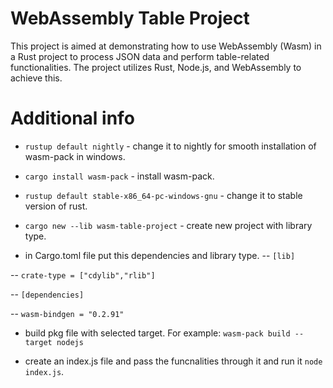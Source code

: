 # WebAssembly Table Project

This project is aimed at demonstrating how to use WebAssembly (Wasm) in a Rust project to process JSON data and perform table-related functionalities. The project utilizes Rust, Node.js, and WebAssembly to achieve this.


# Additional info

 - `rustup default nightly` - change it to nightly for smooth installation of wasm-pack in windows.

 - `cargo install wasm-pack` - install wasm-pack.

-  `rustup default stable-x86_64-pc-windows-gnu` - change it to stable version of rust.

-  `cargo new --lib wasm-table-project`  - create new project with library  type.

 -  in Cargo.toml file put this dependencies and library type.
 -- `[lib]`

 -- `crate-type = ["cdylib","rlib"]`

 -- `[dependencies]`

 -- `wasm-bindgen = "0.2.91"`

-  build pkg file with selected target. For example:
 `wasm-pack build --target nodejs`

-  create an index.js file  and pass the funcnalities through it and run it  `node index.js`.
